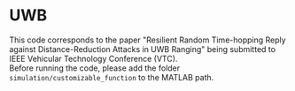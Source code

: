 # UWB
This code corresponds to the paper "Resilient Random Time-hopping Reply against
Distance-Reduction Attacks in UWB Ranging" being submitted to IEEE Vehicular Technology Conference (VTC). <br>
Before running the code, please add the folder ``simulation/customizable_function`` to the MATLAB path.
